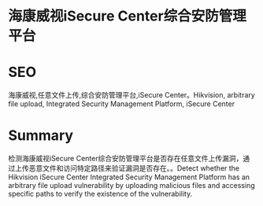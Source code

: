 # 海康威视iSecure Center综合安防管理平台
# SEO
海康威视,任意文件上传,综合安防管理平台,iSecure Center。Hikvision, arbitrary file upload, Integrated Security Management Platform, iSecure Center
# Summary
检测海康威视iSecure Center综合安防管理平台是否存在任意文件上传漏洞，通过上传恶意文件和访问特定路径来验证漏洞是否存在。。Detect whether the Hikvision iSecure Center Integrated Security Management Platform has an arbitrary file upload vulnerability by uploading malicious files and accessing specific paths to verify the existence of the vulnerability.
